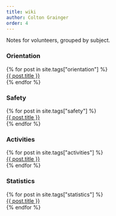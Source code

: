 ```yaml
---
title: wiki 
author: Colton Grainger
order: 4
---
```


Notes for volunteers, grouped by subject.

### Orientation 
<dl>
{% for post in site.tags["orientation"] %}
      <dt>
	<a href="{{ site.baseurl}}{{ post.url }}">{{ post.title }}</a> 
      </dt>
{% endfor %}
</dl>

### Safety
<dl>
{% for post in site.tags["safety"] %}
      <dt>
	<a href="{{ site.baseurl}}{{ post.url }}">{{ post.title }}</a> 
      </dt>
{% endfor %}
</dl>

### Activities 
<dl>
{% for post in site.tags["activities"] %}
      <dt>
	<a href="{{ site.baseurl}}{{ post.url }}">{{ post.title }}</a> 
      </dt>
{% endfor %}
</dl>

### Statistics 
<dl>
{% for post in site.tags["statistics"] %}
      <dt>
	<a href="{{ site.baseurl}}{{ post.url }}">{{ post.title }}</a> 
      </dt>
{% endfor %}
</dl>
